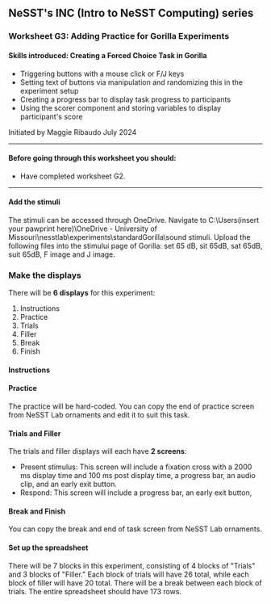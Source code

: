 ## NeSST's INC (Intro to NeSST Computing) series
### Worksheet G3: Adding Practice for Gorilla Experiments

#### Skills introduced: Creating a Forced Choice Task in Gorilla 
* Triggering buttons with a mouse click or F/J keys
* Setting text of buttons via manipulation and randomizing this in the experiment setup
* Creating a progress bar to display task progress to participants 
* Using the scorer component and storing variables to display participant's score

Initiated by Maggie Ribaudo July 2024

---------------------------------------------------------------------------
#### Before going through this worksheet you should:
* Have completed worksheet G2.
---------------------------------------------------------------------------
#### Add the stimuli
The stimuli can be accessed through OneDrive. Navigate to C:\Users\(insert your pawprint here)\OneDrive - University of Missouri\nesstlab\experiments\standardGorilla\sound stimuli.
Upload the following files into the stimului page of Gorilla: set 65 dB, sit 65dB, sat 65dB, suit 65dB, F image and J image. 

### Make the displays
There will be **6 displays** for this experiment:
1. Instructions
2. Practice
3. Trials
4. Filler
5. Break
6. Finish

#### Instructions

#### Practice
The practice will be hard-coded. You can copy the end of practice screen from NeSST Lab ornaments and edit it to suit this task. 

#### Trials and Filler
The trials and filler displays will each have **2 screens**:
* Present stimulus: This screen will include a fixation cross with a 2000 ms display time and 100 ms post display time, a progress bar, an audio clip, and an early exit button.
* Respond: This screen will include a progress bar, an early exit button, 

#### Break and Finish
You can copy the break and end of task screen from NeSST Lab ornaments. 

#### Set up the spreadsheet
There will be 7 blocks in this experiment, consisting of 4 blocks of "Trials" and 3 blocks of "Filler." Each block of trials will have 26 total, while each block of filler will have 20 total. There will be a break between each block of trials. The entire spreadsheet should have 173 rows. 


